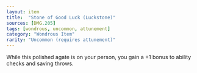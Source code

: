```yaml
---
layout: item
title:  "Stone of Good Luck (Luckstone)"
sources: [DMG.205]
tags: [wondrous, uncommon, attunement]
category: "Wondrous Item"
rarity: "Uncommon (requires attunement)"
---
```


While this polished agate is on your person, you gain a +1 bonus to ability checks and saving throws.